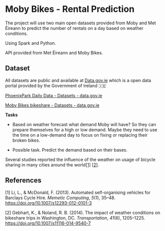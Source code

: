 # Moby Bikes - Rental Prediction

The project will use two main open datasets provided from Moby and Met Éireann to predict the number of rentals on a day based on weather conditions.

Using Spark and Python.

API provided from Met Éireann and Moby Bikes.

## Dataset

All datasets are public and available at [Data.gov.ie](https://data.gov.ie/) which is a open data portal provided by the Government of Ireland :ireland:

[PhoenixPark Daily Data - Datasets - data.gov.ie](https://data.gov.ie/dataset/phoenixpark-daily-data)

[Moby Bikes bikeshare - Datasets - data.gov.ie](https://data.gov.ie/dataset/moby-bikes)

__Tasks__

- Based on weather forecast what demand Moby will have? So they can prepare themselves for a high or low demand. Maybe they need to use the time on a low-demand day to focus on fixing or replacing their broken bikes.

- Possible task. Predict the demand based on their bases.



Several studies reported the influence of the weather on usage of bicycle sharing in many cities around the world[[1]](#1) [[2]](#2).


## References

<a id="1">[1]</a> Li, L., & McDonald, F. (2013). Automated self-organising vehicles for Barclays Cycle Hire. *Memetic Computing*, *5*(1), 35–48. https://doi.org/10.1007/s12293-012-0101-3

[2] Gebhart, K., & Noland, R. B. (2014). The impact of weather conditions on bikeshare trips in Washington, DC. *Transportation*, *41*(6), 1205–1225. https://doi.org/10.1007/s11116-014-9540-7